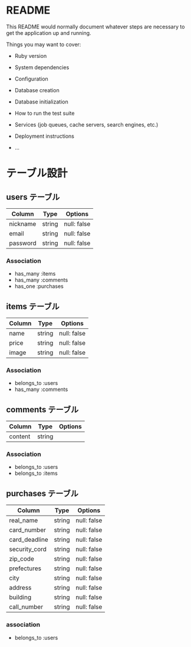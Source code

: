 # README

This README would normally document whatever steps are necessary to get the
application up and running.

Things you may want to cover:

* Ruby version

* System dependencies

* Configuration

* Database creation

* Database initialization

* How to run the test suite

* Services (job queues, cache servers, search engines, etc.)

* Deployment instructions

* ...


# テーブル設計

## users テーブル

| Column     | Type        | Options     |
| ---------- | ----------- | ----------  |
| nickname   | string      | null: false |
| email      | string      | null: false |
| password   | string      | null: false |

### Association
- has_many :items
- has_many :comments
- has_one  :purchases


## items テーブル

| Column     | Type       | Options     |
| ---------- | ---------- | ----------- |
| name       | string     | null: false |
| price      | string     | null: false |
| image      | string     | null: false |

### Association 
- belongs_to :users
- has_many   :comments


## comments テーブル
| Column     | Type       | Options     |
| ---------- | ---------- | ----------- |
| content    | string     |

### Association
- belongs_to :users
- belongs_to :items


## purchases テーブル
| Column        | Type       | Options     |
| ----------    | ---------- | ----------- |
| real_name     | string     | null: false |
| card_number   | string     | null: false |
| card_deadline | string     | null: false |
| security_cord | string     | null: false |
| zip_code      | string     | null: false |
| prefectures   | string     | null: false |
| city          | string     | null: false |
| address       | string     | null: false |
| building      | string     | null: false |
| call_number   | string     | null: false |


### association
- belongs_to :users
